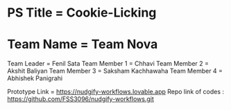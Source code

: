 # PS Title = Cookie-Licking 
# Team Name = Team Nova 
Team Leader = Fenil Sata
Team Member 1 = Chhavi
Team Member 2 = Akshit Baliyan
Team Member 3 = Saksham Kachhawaha
Team Member 4 = Abhishek Panigrahi 

Prototype Link = https://nudgify-workflows.lovable.app
Repo link of codes : https://github.com/FSS3096/nudgify-workflows.git
